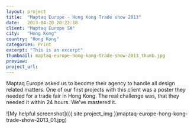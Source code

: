 ```yaml
---
layout: project
title:  "Maptaq Europe - Hong Kong Trade show 2013"
date:   2013-04-20 20:22:18
client: "Maptaq Europe SA"
city:   "Hong Kong"
country: "Hong Kong"
categories: Print
excerpt: "This is an excerpt"
thumbnail: maptaq-europe-hong-kong-trade-show-2013_thumb.jpg
preview: 
project_url:
---
```


Maptaq Europe asked us to become their agency to handle all design related matters. One of our first projects with this client was a poster they needed for a trade fair in Hong Kong. The real challenge was, that they needed it within 24 hours. We’ve mastered it.

![My helpful screenshot]({{ site.project_img }}maptaq-europe-hong-kong-trade-show-2013_01.jpg)
